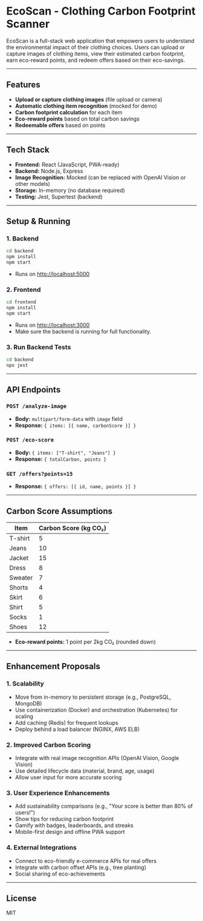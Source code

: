 # EcoScan - Clothing Carbon Footprint Scanner

EcoScan is a full-stack web application that empowers users to understand the environmental impact of their clothing choices. Users can upload or capture images of clothing items, view their estimated carbon footprint, earn eco-reward points, and redeem offers based on their eco-savings.

---

## Features
- **Upload or capture clothing images** (file upload or camera)
- **Automatic clothing item recognition** (mocked for demo)
- **Carbon footprint calculation** for each item
- **Eco-reward points** based on total carbon savings
- **Redeemable offers** based on points

---

## Tech Stack
- **Frontend:** React (JavaScript, PWA-ready)
- **Backend:** Node.js, Express
- **Image Recognition:** Mocked (can be replaced with OpenAI Vision or other models)
- **Storage:** In-memory (no database required)
- **Testing:** Jest, Supertest (backend)

---

## Setup & Running

### 1. Backend
```bash
cd backend
npm install
npm start
```
- Runs on [http://localhost:5000](http://localhost:5000)

### 2. Frontend
```bash
cd frontend
npm install
npm start
```
- Runs on [http://localhost:3000](http://localhost:3000)
- Make sure the backend is running for full functionality.

### 3. Run Backend Tests
```bash
cd backend
npx jest
```

---

## API Endpoints

### `POST /analyze-image`
- **Body:** `multipart/form-data` with `image` field
- **Response:** `{ items: [{ name, carbonScore }] }`

### `POST /eco-score`
- **Body:** `{ items: ["T-shirt", "Jeans"] }`
- **Response:** `{ totalCarbon, points }`

### `GET /offers?points=15`
- **Response:** `{ offers: [{ id, name, points }] }`

---

## Carbon Score Assumptions
| Item      | Carbon Score (kg CO₂) |
|-----------|----------------------|
| T-shirt   | 5                    |
| Jeans     | 10                   |
| Jacket    | 15                   |
| Dress     | 8                    |
| Sweater   | 7                    |
| Shorts    | 4                    |
| Skirt     | 6                    |
| Shirt     | 5                    |
| Socks     | 1                    |
| Shoes     | 12                   |

- **Eco-reward points:** 1 point per 2kg CO₂ (rounded down)

---

## Enhancement Proposals

### 1. **Scalability**
- Move from in-memory to persistent storage (e.g., PostgreSQL, MongoDB)
- Use containerization (Docker) and orchestration (Kubernetes) for scaling
- Add caching (Redis) for frequent lookups
- Deploy behind a load balancer (NGINX, AWS ELB)

### 2. **Improved Carbon Scoring**
- Integrate with real image recognition APIs (OpenAI Vision, Google Vision)
- Use detailed lifecycle data (material, brand, age, usage)
- Allow user input for more accurate scoring

### 3. **User Experience Enhancements**
- Add sustainability comparisons (e.g., "Your score is better than 80% of users!")
- Show tips for reducing carbon footprint
- Gamify with badges, leaderboards, and streaks
- Mobile-first design and offline PWA support

### 4. **External Integrations**
- Connect to eco-friendly e-commerce APIs for real offers
- Integrate with carbon offset APIs (e.g., tree planting)
- Social sharing of eco-achievements

---

## License
MIT 